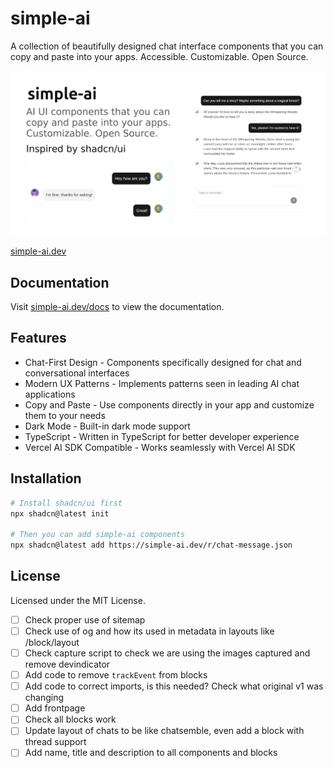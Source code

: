 # simple-ai

A collection of beautifully designed chat interface components that you can copy and paste into your apps. Accessible. Customizable. Open Source.

![hero](/public/og.jpg)

[simple-ai.dev](https://simple-ai.dev)

## Documentation

Visit [simple-ai.dev/docs](https://simple-ai.dev/docs) to view the documentation.

## Features

- Chat-First Design - Components specifically designed for chat and conversational interfaces
- Modern UX Patterns - Implements patterns seen in leading AI chat applications
- Copy and Paste - Use components directly in your app and customize them to your needs
- Dark Mode - Built-in dark mode support
- TypeScript - Written in TypeScript for better developer experience
- Vercel AI SDK Compatible - Works seamlessly with Vercel AI SDK

## Installation

```bash
# Install shadcn/ui first
npx shadcn@latest init

# Then you can add simple-ai components
npx shadcn@latest add https://simple-ai.dev/r/chat-message.json
```

## License

Licensed under the MIT License.

- [ ] Check proper use of sitemap
- [ ] Check use of og and how its used in metadata in layouts like /block/layout
- [ ] Check capture script to check we are using the images captured and remove devindicator
- [ ] Add code to remove `trackEvent` from blocks
- [ ] Add code to correct imports, is this needed? Check what original v1 was changing
- [ ] Add frontpage
- [ ] Check all blocks work
- [ ] Update layout of chats to be like chatsemble, even add a block with thread support
- [ ] Add name, title and description to all components and blocks